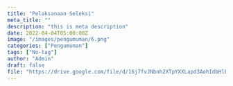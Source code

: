 ```yaml
---
title: "Pelaksanaan Seleksi"
meta_title: ""
description: "this is meta description"
date: 2022-04-04T05:00:00Z
image: "/images/pengumuman/6.png"
categories: ["Pengumuman"]
tags: ["No-tag"]
author: "Admin"
draft: false
file: "https://drive.google.com/file/d/16j7fvJNbnh2XTpYXXLapd3AohIdbHlBK/preview"
---
```

